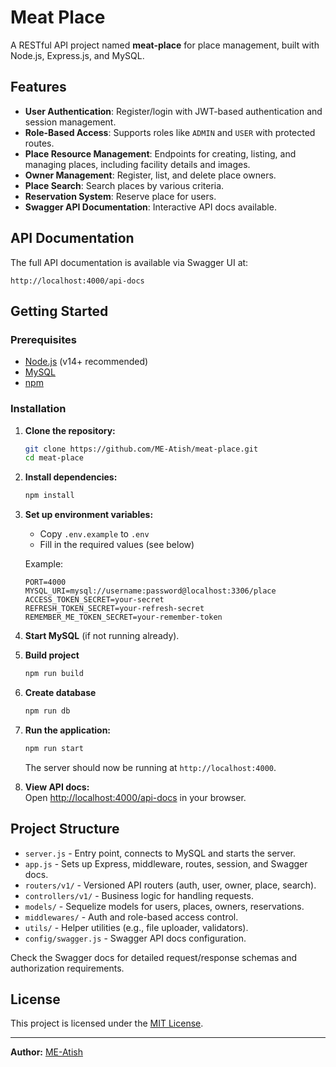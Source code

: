 # Meat Place

A RESTful API project named **meat-place** for place management, built with Node.js, Express.js, and MySQL.

## Features

- **User Authentication**: Register/login with JWT-based authentication and session management.
- **Role-Based Access**: Supports roles like `ADMIN` and `USER` with protected routes.
- **Place Resource Management**: Endpoints for creating, listing, and managing places, including facility details and images.
- **Owner Management**: Register, list, and delete place owners.
- **Place Search**: Search places by various criteria.
- **Reservation System**: Reserve place for users.
- **Swagger API Documentation**: Interactive API docs available.

## API Documentation

The full API documentation is available via Swagger UI at:

```
http://localhost:4000/api-docs
```

## Getting Started

### Prerequisites

- [Node.js](https://nodejs.org/) (v14+ recommended)
- [MySQL](https://www.mysql.com/)
- [npm](https://www.npmjs.com/)

### Installation

1. **Clone the repository:**
   ```bash
   git clone https://github.com/ME-Atish/meat-place.git
   cd meat-place
   ```

2. **Install dependencies:**
   ```bash
   npm install
   ```

3. **Set up environment variables:**
   - Copy `.env.example` to `.env`
   - Fill in the required values (see below)

   Example:
   ```
   PORT=4000
   MYSQL_URI=mysql://username:password@localhost:3306/place
   ACCESS_TOKEN_SECRET=your-secret
   REFRESH_TOKEN_SECRET=your-refresh-secret
   REMEMBER_ME_TOKEN_SECRET=your-remember-token
   ```

4. **Start MySQL** (if not running already).

5. **Build project**
   ```bash
   npm run build
   ```

6. **Create database**
   ```bash
   npm run db
   ```

7. **Run the application:**
   ```bash
   npm run start
   ```
   The server should now be running at `http://localhost:4000`.

8. **View API docs:**  
   Open [http://localhost:4000/api-docs](http://localhost:4000/api-docs) in your browser.

## Project Structure

- `server.js` - Entry point, connects to MySQL and starts the server.
- `app.js` - Sets up Express, middleware, routes, session, and Swagger docs.
- `routers/v1/` - Versioned API routers (auth, user, owner, place, search).
- `controllers/v1/` - Business logic for handling requests.
- `models/` - Sequelize models for users, places, owners, reservations.
- `middlewares/` - Auth and role-based access control.
- `utils/` - Helper utilities (e.g., file uploader, validators).
- `config/swagger.js` - Swagger API docs configuration.

Check the Swagger docs for detailed request/response schemas and authorization requirements.

## License

This project is licensed under the [MIT License](LICENSE).

---

**Author:** [ME-Atish](https://github.com/ME-Atish)
